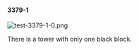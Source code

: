 #### 3379-1
![test-3379-1-0.png](https://github.com/lil-lab/nlvr/raw/master/nlvr/test/images/4/test-3379-1-0.png "test-3379-1-0.png")

There is a tower with only one black block.